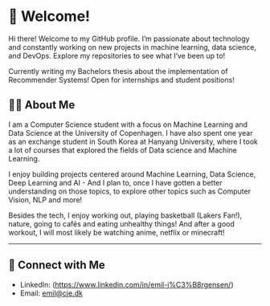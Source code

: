 # 👋 Welcome!

Hi there! Welcome to my GitHub profile. I’m passionate about technology and constantly working on new projects in machine learning, data science, and DevOps. Explore my repositories to see what I’ve been up to!

Currently writing my Bachelors thesis about the implementation of Recommender Systems! 
Open for internships and student positions!


## 🧑‍💻 About Me

I am a Computer Science student with a focus on Machine Learning and Data Science at the University of Copenhagen. I have also spent one year as an exchange student in South Korea at Hanyang University, where I took a lot of courses that explored the fields of Data science and Machine Learning.

I enjoy building projects centered around Machine Learning, Data Science, Deep Learning and AI - And I plan to, once I have gotten a better understanding on those topics, to explore other topics such as Computer Vision, NLP and more! 

Besides the tech, I enjoy working out, playing basketball (Lakers Fan!), nature, going to cafés and eating unhealthy things! And after a good workout, I will most likely be watching anime, netflix or minecraft! 

---

## 🤝 Connect with Me

- LinkedIn: (https://www.linkedin.com/in/emil-j%C3%B8rgensen/)
- Email: emil@cje.dk
<!--
**XxHardcoreGamerxX/XxHardcoreGamerxX** is a ✨ _special_ ✨ repository because its `README.md` (this file) appears on your GitHub profile.

Here are some ideas to get you started:

- 🔭 I’m currently working on ...
- 🌱 I’m currently learning ...
- 👯 I’m looking to collaborate on ...
- 🤔 I’m looking for help with ...
- 💬 Ask me about ...
- 📫 How to reach me: ...
- 😄 Pronouns: ...
- ⚡ Fun fact: ...
-->
